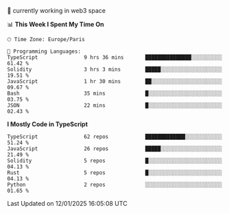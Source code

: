 🔭 currently working in web3 space

<!--START_SECTION:waka-->
📊 **This Week I Spent My Time On** 

```text
🕑︎ Time Zone: Europe/Paris

💬 Programming Languages: 
TypeScript               9 hrs 36 mins       ███████████████░░░░░░░░░░   61.42 % 
Solidity                 3 hrs 3 mins        █████░░░░░░░░░░░░░░░░░░░░   19.51 % 
JavaScript               1 hr 30 mins        ██░░░░░░░░░░░░░░░░░░░░░░░   09.67 % 
Bash                     35 mins             █░░░░░░░░░░░░░░░░░░░░░░░░   03.75 % 
JSON                     22 mins             █░░░░░░░░░░░░░░░░░░░░░░░░   02.43 % 
```

**I Mostly Code in TypeScript** 

```text
TypeScript               62 repos            █████████████░░░░░░░░░░░░   51.24 % 
JavaScript               26 repos            █████░░░░░░░░░░░░░░░░░░░░   21.49 % 
Solidity                 5 repos             █░░░░░░░░░░░░░░░░░░░░░░░░   04.13 % 
Rust                     5 repos             █░░░░░░░░░░░░░░░░░░░░░░░░   04.13 % 
Python                   2 repos             ░░░░░░░░░░░░░░░░░░░░░░░░░   01.65 % 
```




 Last Updated on 12/01/2025 16:05:08 UTC
<!--END_SECTION:waka-->
